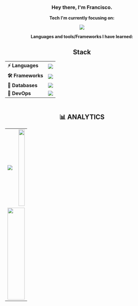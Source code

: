 <div align="center">

### Hey there, I'm Francisco.

**Tech I'm currently focusing on:**
<p>
<a href="https://skillicons.dev">
   <img src="https://skillicons.dev/icons?i=py" />
</a>
</p>

**Languages and tools/Frameworks I have learned:**

## Stack

<div>
    <table>
        <tr>
            <td><b>⚡ Languages</b></td>
            <td>
                <img src="https://skillicons.dev/icons?i=py,php,js,html,css" />
            </td>
        </tr>
        <tr>
            <td><b>🛠️ Frameworks</b></td>
            <td>
                <img src="https://skillicons.dev/icons?i=laravel,django,nodejs,bootstrap,tailwind" />
            </td>
        </tr>
        <tr>
            <td><b>💾 Databases</b></td>
            <td>
                <img src="https://skillicons.dev/icons?i=mysql,sqlite,firebase" />
            </td>
        </tr>
        <tr>
            <td><b>🔧 DevOps</b></td>
            <td>
                <img src="https://skillicons.dev/icons?i=git,github,docker" />
            </td>
        </tr>
    </table>
</div>

<img width="100%" height="2" src="https://user-images.githubusercontent.com/73097560/115834477-dbab4500-a447-11eb-908a-139a6edaec5c.gif">

## 📊 ANALYTICS

<div>
    <table>
        <tr>
            <td width="50%">
                <img src="https://github-readme-stats.vercel.app/api?username=Exill18&show_icons=true&theme=cyberpunk&hide_border=true&bg_color=0D1117&title_color=00F7FF&icon_color=00F7FF&text_color=ffffff"/>
            </td>
            <td colspan="2">
                <img src="https://github-readme-stats.vercel.app/api/top-langs/?username=Exill18&layout=compact&theme=cyberpunk&hide_border=true&bg_color=0D1117&title_color=00F7FF&text_color=ffffff" width="100%" height="250" />
            </td>
        </tr>
        <tr>
            <td colspan="2">
                <img src="https://github-readme-activity-graph.vercel.app/graph?username=Exill18&bg_color=0d1117&color=00f7ff&line=00f7ff&point=ff6b6b&area=true&hide_border=true" width="100%" height="300"/>
            </td>
        </tr>
    </table>
</div>

<img width="100%" height="2" src="https://user-images.githubusercontent.com/73097560/115834477-dbab4500-a447-11eb-908a-139a6edaec5c.gif">

</div>
